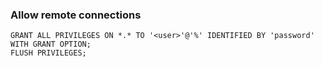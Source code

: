 ### Allow remote connections

```mysql
GRANT ALL PRIVILEGES ON *.* TO '<user>'@'%' IDENTIFIED BY 'password' WITH GRANT OPTION;
FLUSH PRIVILEGES;
```